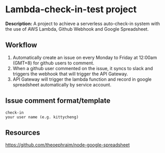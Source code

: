 # **Lambda-check-in-test project**
**Description:** A project to achieve a serverless auto-check-in system with the use of AWS Lambda, Github Webhook and Google Spreadsheet.

## **Workflow** 
  1. Automatically create an issue on every Monday to Friday at 12:00am (GMT+8) for github users to comment.
  2. When a github user commented on the issue, it syncs to slack and triggers the webhook that will trigger the API Gateway.
  3. API Gateway will trigger the lambda function and record in google spreadsheet automatically by service account.

## **Issue comment format/template**
  ```
  check-in
  your user name (e.g. kittycheng)
  ```
## **Resources** 
   https://github.com/theoephraim/node-google-spreadsheet
